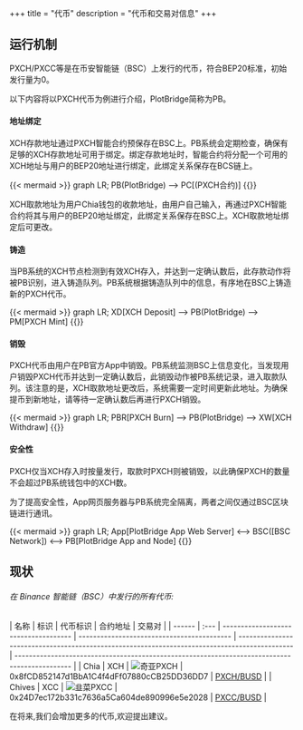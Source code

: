 +++
title = "代币"
description = "代币和交易对信息"
+++
## 运行机制
PXCH/PXCC等是在币安智能链（BSC）上发行的代币，符合BEP20标准，初始发行量为0。

以下内容将以PXCH代币为例进行介绍，PlotBridge简称为PB。

#### 地址绑定
XCH存款地址通过PXCH智能合约预保存在BSC上。PB系统会定期检查，确保有足够的XCH存款地址可用于绑定。绑定存款地址时，智能合约将分配一个可用的XCH地址与用户的BEP20地址进行绑定，此绑定关系保存在BCS链上。

{{< mermaid >}}
graph LR;
PB(PlotBridge) --> PC[(PXCH合约)]
{{</mermaid>}}

XCH取款地址为用户Chia钱包的收款地址，由用户自己输入，再通过PXCH智能合约将其与用户的BEP20地址绑定，此绑定关系保存在BSC上。XCH取款地址绑定后可更改。

#### 铸造
当PB系统的XCH节点检测到有效XCH存入，并达到一定确认数后，此存款动作将被PB识别，进入铸造队列。PB系统根据铸造队列中的信息，有序地在BSC上铸造新的PXCH代币。

{{< mermaid >}}
graph LR;
XD[XCH Deposit] --> PB(PlotBridge) --> PM[PXCH Mint]
{{</mermaid>}}

#### 销毁
PXCH代币由用户在PB官方App中销毁。PB系统监测BSC上信息变化，当发现用户销毁PXCH代币并达到一定确认数后，此销毁动作被PB系统记录，进入取款队列。该注意的是，XCH取款地址更改后，系统需要一定时间更新此地址。为确保提币到新地址，请等待一定确认数后再进行PXCH销毁。

{{< mermaid >}}
graph LR;
PBR[PXCH Burn] --> PB(PlotBridge) --> XW[XCH Withdraw]
{{</mermaid>}}

#### 安全性
PXCH仅当XCH存入时按量发行，取款时PXCH则被销毁，以此确保PXCH的数量不会超过PB系统钱包中的XCH数。

为了提高安全性，App网页服务器与PB系统完全隔离，两者之间仅通过BSC区块链进行通讯。

{{< mermaid >}}
graph LR;
App[PlotBridge App Web Server] <--> BSC([BSC Network]) <--> PB[PlotBridge App and Node]
{{</mermaid>}}

## 现状

###### 在 Binance 智能链（BSC）中发行的所有代币:

| 名称 | 标识 | 代币标识 | 合约地址                                                                                      | 交易对                                                                                        |
| ------ | :--- | ------------------------------------ | ------------------------------------------ | --------------------------------------------------------------------------------------------- | --------------------------------------------------------------------------------------------- |
| Chia   | XCH  | ![奇亚](/images/chia-logo.png)PXCH   | 0x8fCD852147d1BbA1C4f4dFf07880cCB25DD36DD7 | [PXCH/BUSD](https://pancakeswap.finance/info/pool/0xffdfb45e3d743ec10eb793fdcee3055ea82c270c) |
| Chives | XCC  | ![韭菜](/images/chives-logo.png)PXCC | 0x24D7ec172b331c7636a5Ca604de890996e5e2028 | [PXCC/BUSD](https://pancakeswap.finance/info/pool/0x62608fa59fcd378cd71ce277a50f24df333b4633) | 

在将来,我们会增加更多的代币,欢迎提出建议。
